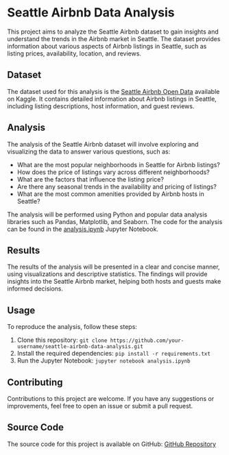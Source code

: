 # Seattle Airbnb Data Analysis

This project aims to analyze the Seattle Airbnb dataset to gain insights and understand the trends in the Airbnb market in Seattle. The dataset provides information about various aspects of Airbnb listings in Seattle, such as listing prices, availability, location, and reviews.

## Dataset

The dataset used for this analysis is the [Seattle Airbnb Open Data](https://www.kaggle.com/airbnb/seattle) available on Kaggle. It contains detailed information about Airbnb listings in Seattle, including listing descriptions, host information, and guest reviews.

## Analysis

The analysis of the Seattle Airbnb dataset will involve exploring and visualizing the data to answer various questions, such as:

- What are the most popular neighborhoods in Seattle for Airbnb listings?
- How does the price of listings vary across different neighborhoods?
- What are the factors that influence the listing price?
- Are there any seasonal trends in the availability and pricing of listings?
- What are the most common amenities provided by Airbnb hosts in Seattle?

The analysis will be performed using Python and popular data analysis libraries such as Pandas, Matplotlib, and Seaborn. The code for the analysis can be found in the [analysis.ipynb](analysis.ipynb) Jupyter Notebook.

## Results

The results of the analysis will be presented in a clear and concise manner, using visualizations and descriptive statistics. The findings will provide insights into the Seattle Airbnb market, helping both hosts and guests make informed decisions.

## Usage

To reproduce the analysis, follow these steps:

1. Clone this repository: `git clone https://github.com/your-username/seattle-airbnb-data-analysis.git`
2. Install the required dependencies: `pip install -r requirements.txt`
3. Run the Jupyter Notebook: `jupyter notebook analysis.ipynb`

## Contributing

Contributions to this project are welcome. If you have any suggestions or improvements, feel free to open an issue or submit a pull request.


## Source Code
The source code for this project is available on GitHub: [GitHub Repository](https://github.com/your-username/seattle-airbnb-data-analysis)


